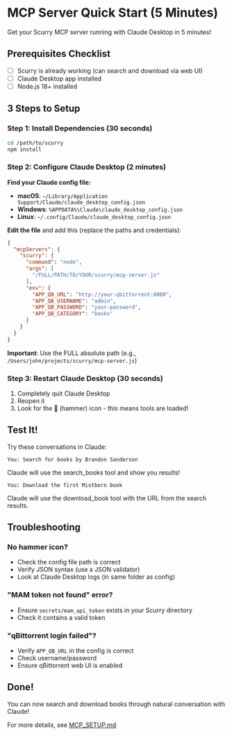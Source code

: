 # MCP Server Quick Start (5 Minutes)

Get your Scurry MCP server running with Claude Desktop in 5 minutes!

## Prerequisites Checklist

- [ ] Scurry is already working (can search and download via web UI)
- [ ] Claude Desktop app installed
- [ ] Node.js 18+ installed

## 3 Steps to Setup

### Step 1: Install Dependencies (30 seconds)

```bash
cd /path/to/scurry
npm install
```

### Step 2: Configure Claude Desktop (2 minutes)

**Find your Claude config file:**
- **macOS**: `~/Library/Application Support/Claude/claude_desktop_config.json`
- **Windows**: `%APPDATA%\Claude\claude_desktop_config.json`
- **Linux**: `~/.config/Claude/claude_desktop_config.json`

**Edit the file** and add this (replace the paths and credentials):

```json
{
  "mcpServers": {
    "scurry": {
      "command": "node",
      "args": [
        "/FULL/PATH/TO/YOUR/scurry/mcp-server.js"
      ],
      "env": {
        "APP_QB_URL": "http://your-qbittorrent:8080",
        "APP_QB_USERNAME": "admin",
        "APP_QB_PASSWORD": "your-password",
        "APP_QB_CATEGORY": "books"
      }
    }
  }
}
```

**Important**: Use the FULL absolute path (e.g., `/Users/john/projects/scurry/mcp-server.js`)

### Step 3: Restart Claude Desktop (30 seconds)

1. Completely quit Claude Desktop
2. Reopen it
3. Look for the 🔨 (hammer) icon - this means tools are loaded!

## Test It!

Try these conversations in Claude:

```
You: Search for books by Brandon Sanderson
```

Claude will use the search_books tool and show you results!

```
You: Download the first Mistborn book
```

Claude will use the download_book tool with the URL from the search results.

## Troubleshooting

### No hammer icon?
- Check the config file path is correct
- Verify JSON syntax (use a JSON validator)
- Look at Claude Desktop logs (in same folder as config)

### "MAM token not found" error?
- Ensure `secrets/mam_api_token` exists in your Scurry directory
- Check it contains a valid token

### "qBittorrent login failed"?
- Verify `APP_QB_URL` in the config is correct
- Check username/password
- Ensure qBittorrent web UI is enabled

## Done!

You can now search and download books through natural conversation with Claude!

For more details, see [MCP_SETUP.md](MCP_SETUP.md)
